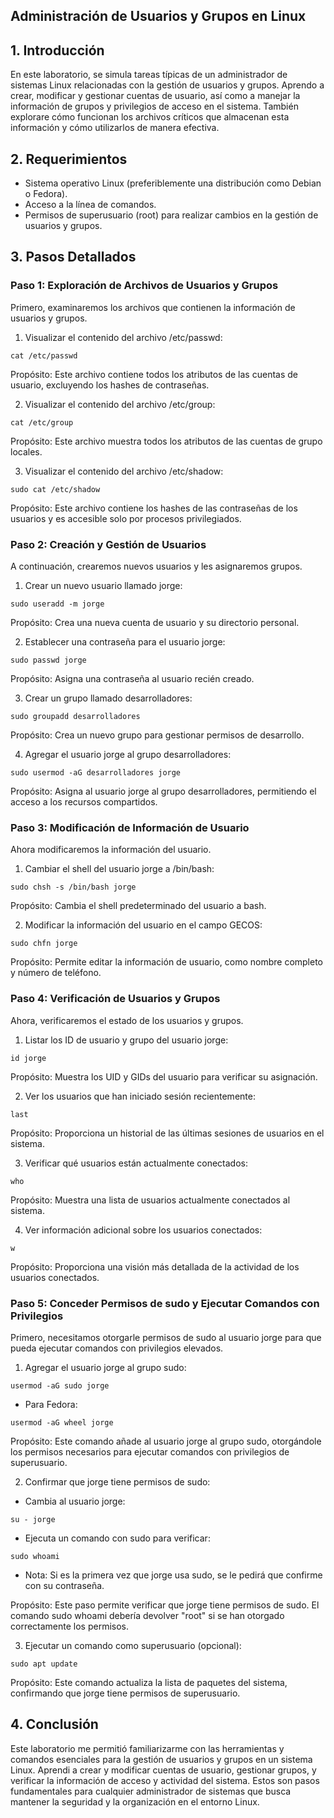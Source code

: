 ## Administración de Usuarios y Grupos en Linux

## 1. Introducción
En este laboratorio, se simula tareas típicas de un administrador de sistemas Linux relacionadas con la gestión de usuarios y grupos. Aprendo a crear, modificar y gestionar cuentas de usuario, así como a manejar la información de grupos y privilegios de acceso en el sistema. También explorare cómo funcionan los archivos críticos que almacenan esta información y cómo utilizarlos de manera efectiva.

## 2. Requerimientos
- Sistema operativo Linux (preferiblemente una distribución como Debian o Fedora).
- Acceso a la línea de comandos.
- Permisos de superusuario (root) para realizar cambios en la gestión de usuarios y grupos.

## 3. Pasos Detallados

### Paso 1: Exploración de Archivos de Usuarios y Grupos
Primero, examinaremos los archivos que contienen la información de usuarios y grupos.

1. Visualizar el contenido del archivo /etc/passwd:
```
cat /etc/passwd
```
Propósito: Este archivo contiene todos los atributos de las cuentas de usuario, excluyendo los hashes de contraseñas.

2. Visualizar el contenido del archivo /etc/group:
```
cat /etc/group
```
Propósito: Este archivo muestra todos los atributos de las cuentas de grupo locales.

3. Visualizar el contenido del archivo /etc/shadow:
```
sudo cat /etc/shadow
```

Propósito: Este archivo contiene los hashes de las contraseñas de los usuarios y es accesible solo por procesos privilegiados.

### Paso 2: Creación y Gestión de Usuarios

A continuación, crearemos nuevos usuarios y les asignaremos grupos.

1. Crear un nuevo usuario llamado jorge:
```
sudo useradd -m jorge
```
Propósito: Crea una nueva cuenta de usuario y su directorio personal.

2. Establecer una contraseña para el usuario jorge:
```
sudo passwd jorge
```
Propósito: Asigna una contraseña al usuario recién creado.

3. Crear un grupo llamado desarrolladores:
```
sudo groupadd desarrolladores
```
Propósito: Crea un nuevo grupo para gestionar permisos de desarrollo.

4. Agregar el usuario jorge al grupo desarrolladores:
```
sudo usermod -aG desarrolladores jorge
```
Propósito: Asigna al usuario jorge al grupo desarrolladores, permitiendo el acceso a los recursos compartidos.

### Paso 3: Modificación de Información de Usuario
Ahora modificaremos la información del usuario.

1. Cambiar el shell del usuario jorge a /bin/bash:
```
sudo chsh -s /bin/bash jorge
```
Propósito: Cambia el shell predeterminado del usuario a bash.

2. Modificar la información del usuario en el campo GECOS:
```
sudo chfn jorge
```

Propósito: Permite editar la información de usuario, como nombre completo y número de teléfono.

### Paso 4: Verificación de Usuarios y Grupos
Ahora, verificaremos el estado de los usuarios y grupos.

1. Listar los ID de usuario y grupo del usuario jorge:
```
id jorge
```
Propósito: Muestra los UID y GIDs del usuario para verificar su asignación.

2. Ver los usuarios que han iniciado sesión recientemente:
```
last
```
Propósito: Proporciona un historial de las últimas sesiones de usuarios en el sistema.

3. Verificar qué usuarios están actualmente conectados:
```
who
```
Propósito: Muestra una lista de usuarios actualmente conectados al sistema.

4. Ver información adicional sobre los usuarios conectados:
```
w
```
Propósito: Proporciona una visión más detallada de la actividad de los usuarios conectados.

### Paso 5: Conceder Permisos de sudo y Ejecutar Comandos con Privilegios
Primero, necesitamos otorgarle permisos de sudo al usuario jorge para que pueda ejecutar comandos con privilegios elevados.

1. Agregar el usuario jorge al grupo sudo:
```
usermod -aG sudo jorge
```

- Para Fedora:
```
usermod -aG wheel jorge
```

Propósito: Este comando añade al usuario jorge al grupo sudo, otorgándole los permisos necesarios para ejecutar comandos con privilegios de superusuario.

2. Confirmar que jorge tiene permisos de sudo:
- Cambia al usuario jorge:
```
su - jorge
```

- Ejecuta un comando con sudo para verificar:
```
sudo whoami
```
- Nota: Si es la primera vez que jorge usa sudo, se le pedirá que confirme con su contraseña.

Propósito: Este paso permite verificar que jorge tiene permisos de sudo. El comando sudo whoami debería devolver "root" si se han otorgado correctamente los permisos.

3. Ejecutar un comando como superusuario (opcional):
```
sudo apt update
```
Propósito: Este comando actualiza la lista de paquetes del sistema, confirmando que jorge tiene permisos de superusuario.


## 4. Conclusión
Este laboratorio me permitió familiarizarme con las herramientas y comandos esenciales para la gestión de usuarios y grupos en un sistema Linux. Aprendi a crear y modificar cuentas de usuario, gestionar grupos, y verificar la información de acceso y actividad del sistema. Estos son pasos fundamentales para cualquier administrador de sistemas que busca mantener la seguridad y la organización en el entorno Linux.